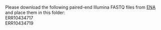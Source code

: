 Please download the following paired-end Illumina FASTQ files from [ENA](https://www.ebi.ac.uk/ena/browser/home) and place them in this folder:  
ERR10434717   
ERR10434719
